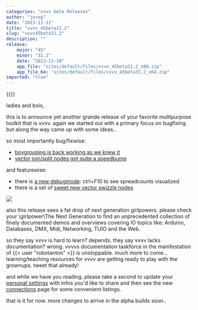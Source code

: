 ```yaml
---
categories: "vvvv beta Releases"
author: "joreg"
date: "2013-11-11"
title: "vvvv_45beta31.2"
slug: "vvvv45beta31.2"
description: ""
release: 
    major: "45"
    minor: "31.2"
    date: "2013-11-10"
    app_file: "sites/default/files/vvvv_45beta31.2_x86.zip"
    app_file_64: "sites/default/files/vvvv_45beta31.2_x64.zip"
imported: "true"
---
```


{{<previousRelease>}}


ladies and bois,

this is to announce yet another grande release of your favorite multipurpose toolkit that is vvvv. again we started out with a primary focus on bugfixing but along the way came up with some ideas..

so most importantly bug/fixwise:
* [boygrouping is back working as we knew it](/blog/2013/boygrouping-fixes)
* [vector join/split nodes got quite a speedbump](/blog/2013/new-vector-swizzle-nodes-and-vector-joinsplit-up-to-5x-faster)

and featurewise:
* there is [a new debugmode](/blog/2013/debugging-spreads): ctrl+F10 to see spreadcounts visualized
* there is a set of [sweet new vector swizzle nodes](/blog/2013/new-vector-swizzle-nodes-and-vector-joinsplit-up-to-5x-faster)

![](beta31.2_0.png)

also this release sees a fat drop of next generation girlpowers. please check your
 \girlpower\The Next Generation
to find an unprecedented collection of finely documented demos and overviews covering IO topics like: Arduino, Databases, DMX, Midi, Networking, TUIO and the Web. 

so they say vvvv is hard to learn? depends. they say vvvv lacks documentation? wrong. vvvvs documentation taskforce in the manifestation of {{< user "robotanton" >}} is unstoppable. much more to come... learning/teaching resources for vvvv are getting ready to play with the grownups. tweet that already!

and while we have you reading..please take a second to update your [personal settings](https://vvvv.org/home/settings/personal) with infos you'd like to share and then see the new [connections](https://vvvv.org/users/connections) page for some convenient listings. 

that is it for now. more changes to arrive in the alpha builds soon..

